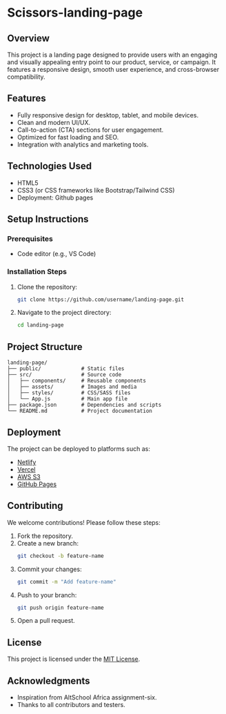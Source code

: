 # Scissors-landing-page

## Overview
This project is a landing page designed to provide users with an engaging and visually appealing entry point to our product, service, or campaign. It features a responsive design, smooth user experience, and cross-browser compatibility.

## Features
- Fully responsive design for desktop, tablet, and mobile devices.
- Clean and modern UI/UX.
- Call-to-action (CTA) sections for user engagement.
- Optimized for fast loading and SEO.
- Integration with analytics and marketing tools.

## Technologies Used
- HTML5
- CSS3 (or CSS frameworks like Bootstrap/Tailwind CSS)
- Deployment: Github pages

## Setup Instructions
### Prerequisites
- Code editor (e.g., VS Code)

### Installation Steps
1. Clone the repository:
   ```bash
   git clone https://github.com/username/landing-page.git
   ```
2. Navigate to the project directory:
   ```bash
   cd landing-page
   ```

## Project Structure
```
landing-page/
├── public/             # Static files
├── src/                # Source code
│   ├── components/     # Reusable components
│   ├── assets/         # Images and media
│   ├── styles/         # CSS/SASS files
│   └── App.js          # Main app file
├── package.json        # Dependencies and scripts
└── README.md           # Project documentation
```

## Deployment
The project can be deployed to platforms such as:
- [Netlify](https://www.netlify.com/)
- [Vercel](https://vercel.com/)
- [AWS S3](https://aws.amazon.com/s3/)
- [GitHub Pages](https://pages.github.com/)

## Contributing
We welcome contributions! Please follow these steps:
1. Fork the repository.
2. Create a new branch:
   ```bash
   git checkout -b feature-name
   ```
3. Commit your changes:
   ```bash
   git commit -m "Add feature-name"
   ```
4. Push to your branch:
   ```bash
   git push origin feature-name
   ```
5. Open a pull request.

## License
This project is licensed under the [MIT License](LICENSE).

## Acknowledgments
- Inspiration from AltSchool Africa assignment-six.
- Thanks to all contributors and testers.

